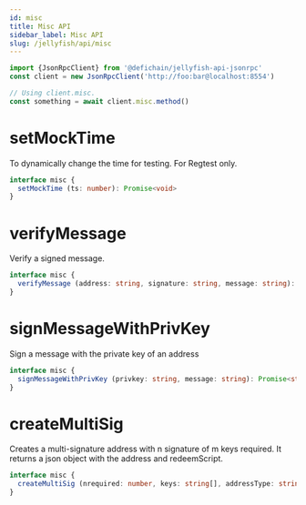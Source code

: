 ```yaml
---
id: misc
title: Misc API
sidebar_label: Misc API
slug: /jellyfish/api/misc
---
```


```js
import {JsonRpcClient} from '@defichain/jellyfish-api-jsonrpc'
const client = new JsonRpcClient('http://foo:bar@localhost:8554')

// Using client.misc.
const something = await client.misc.method()
```

# setMockTime

To dynamically change the time for testing. For Regtest only.

```ts title="client.misc.setMockTime()"
interface misc {
  setMockTime (ts: number): Promise<void>
}
```

# verifyMessage

Verify a signed message.

```ts title="client.misc.verifyMessage()"
interface misc {
  verifyMessage (address: string, signature: string, message: string): Promise<boolean>
}
```

# signMessageWithPrivKey

Sign a message with the private key of an address

```ts title="client.misc.signMessageWithPrivKey()"
interface misc {
  signMessageWithPrivKey (privkey: string, message: string): Promise<string>
}
```

# createMultiSig

Creates a multi-signature address with n signature of m keys required.
It returns a json object with the address and redeemScript.

```ts title="client.misc.createMultiSig()"
interface misc {
  createMultiSig (nrequired: number, keys: string[], addressType: string = 'legacy'): Promise<MultiSigAddress>
}
```
